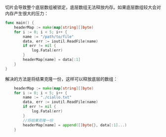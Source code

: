 切片会导致整个底层数组被锁定，底层数组无法释放内存。如果底层数组较大会对内存产生很大的压力：
```go
func main() {
    headerMap := make(map[string][]byte)
    for i := 0; i < 5; i++ {
        name := "/path/to/file"
        data, err := ioutil.ReadFile(name)
        if err != nil {
            log.Fatal(err)
        }
        headerMap[name] = data[:1]
    }
}
```

解决的方法是将结果克隆一份，这样可以释放底层的数组：
```go
	headerMap := make(map[string][]byte)
	for i := 0; i < 5; i++ {
		name := "./ciallo.txt"
		data, err := ioutil.ReadFile(name)
		if err != nil {
			log.Fatal(err)
		}
		//将结果克隆一份
		headerMap[name] = append([]byte{}, data[:1]...)
	}
```